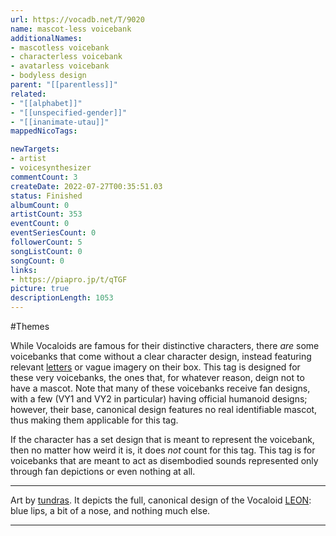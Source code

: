 ```yaml
---
url: https://vocadb.net/T/9020
name: mascot-less voicebank
additionalNames: 
- mascotless voicebank
- characterless voicebank
- avatarless voicebank
- bodyless design
parent: "[[parentless]]"
related:
- "[[alphabet]]"
- "[[unspecified-gender]]"
- "[[inanimate-utau]]"
mappedNicoTags:

newTargets:
- artist
- voicesynthesizer
commentCount: 3
createDate: 2022-07-27T00:35:51.03
status: Finished
albumCount: 0
artistCount: 353
eventCount: 0
eventSeriesCount: 0
followerCount: 5
songListCount: 0
songCount: 0
links: 
- https://piapro.jp/t/qTGF
picture: true
descriptionLength: 1053
---
```


#Themes

While Vocaloids are famous for their distinctive characters, there *are* some voicebanks that come without a clear character design, instead featuring relevant [letters](https://vocadb.net/T/14) or vague imagery on their box. This tag is designed for these very voicebanks, the ones that, for whatever reason, deign not to have a mascot. Note that many of these voicebanks receive fan designs, with a few (VY1 and VY2 in particular) having official humanoid designs; however, their base, canonical design features no real identifiable mascot, thus making them applicable for this tag.

If the character has a set design that is meant to represent the voicebank, then no matter how weird it is, it does *not* count for this tag. This tag is for voicebanks that are meant to act as disembodied sounds represented only through fan depictions or even nothing at all.

---
Art by [tundras](https://piapro.jp/coladary). It depicts the full, canonical design of the Vocaloid [LEON](https://vocadb.net/Ar/386): blue lips, a bit of a nose, and nothing much else.

---

